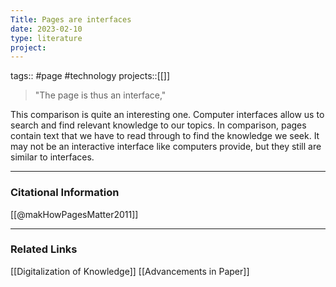 ```yaml
---
Title: Pages are interfaces
date: 2023-02-10
type: literature
project:
---
```

tags:: #page #technology 
projects::[[]]

>"The page is thus an interface,"

This comparison is quite an interesting one. Computer interfaces allow us to search and find relevant knowledge to our topics. In comparison, pages contain text that we have to read through to find the knowledge we seek. It may not be an interactive interface like computers provide, but they still are similar to interfaces.

---
### Citational Information

[[@makHowPagesMatter2011]]

---

### Related Links

[[Digitalization of Knowledge]]
[[Advancements in Paper]]
